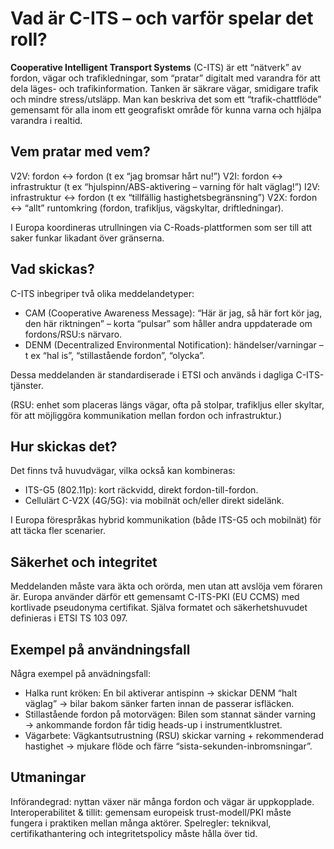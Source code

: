 # Vad är C-ITS – och varför spelar det roll?
**Cooperative Intelligent Transport Systems** (C-ITS) är ett “nätverk” av fordon, vägar och trafikledningar, som “pratar” digitalt med varandra för att 
dela läges- och trafikinformation. Tanken är säkrare vägar, smidigare trafik och mindre stress/utsläpp. Man kan beskriva det som ett “trafik-chattflöde” 
gemensamt för alla inom ett geografiskt område för kunna varna och hjälpa varandra i realtid. 

## Vem pratar med vem?
V2V: fordon ↔ fordon (t ex “jag bromsar hårt nu!”)
V2I: fordon ↔ infrastruktur (t ex “hjulspinn/ABS-aktivering – varning för halt väglag!”)
I2V: infrastruktur ↔ fordon (t ex “tillfällig hastighetsbegränsning”) 
V2X: fordon ↔ “allt” runtomkring (fordon, trafikljus, vägskyltar, driftledningar).

I Europa koordineras utrullningen via C-Roads-plattformen som ser till att saker funkar likadant över gränserna. 

## Vad skickas?
C-ITS inbegriper två olika meddelandetyper:
* CAM (Cooperative Awareness Message): “Här är jag, så här fort kör jag, den här riktningen” – korta “pulsar” som håller andra uppdaterade om fordons/RSU:s närvaro.
* DENM (Decentralized Environmental Notification): händelser/varningar – t ex “hal is”, “stillastående fordon”, “olycka”.

Dessa meddelanden är standardiserade i ETSI och används i dagliga C-ITS-tjänster. 

(RSU: enhet som placeras längs vägar, ofta på stolpar, trafikljus eller skyltar, för att möjliggöra kommunikation mellan fordon och infrastruktur.)

## Hur skickas det?
Det finns två huvudvägar, vilka också kan kombineras:
* ITS-G5 (802.11p): kort räckvidd, direkt fordon-till-fordon.
* Cellulärt C-V2X (4G/5G): via mobilnät och/eller direkt sidelänk.

I Europa förespråkas hybrid kommunikation (både ITS-G5 och mobilnät) för att täcka fler scenarier. 

## Säkerhet och integritet
Meddelanden måste vara äkta och orörda, men utan att avslöja vem föraren är. Europa använder därför ett gemensamt C-ITS-PKI (EU CCMS) med kortlivade pseudonyma 
certifikat. Själva formatet och säkerhetshuvudet definieras i ETSI TS 103 097. 

## Exempel på användningsfall
Några exempel på anvädningsfall:
* Halka runt kröken: En bil aktiverar antispinn → skickar DENM “halt väglag” → bilar bakom sänker farten innan de passerar isfläcken.
* Stillastående fordon på motorvägen: Bilen som stannat sänder varning → ankommande fordon får tidig heads-up i instrumentklustret. 
* Vägarbete: Vägkantsutrustning (RSU) skickar varning + rekommenderad hastighet → mjukare flöde och färre “sista-sekunden-inbromsningar”. 

## Utmaningar
Införandegrad: nyttan växer när många fordon och vägar är uppkopplade.
Interoperabilitet & tillit: gemensam europeisk trust-modell/PKI måste fungera i praktiken mellan många aktörer.
Spelregler: teknikval, certifikathantering och integritetspolicy måste hålla över tid. 
